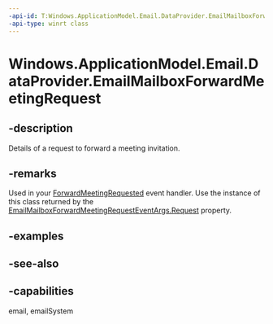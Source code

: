 ```yaml
---
-api-id: T:Windows.ApplicationModel.Email.DataProvider.EmailMailboxForwardMeetingRequest
-api-type: winrt class
---
```


<!-- Class syntax.
public class EmailMailboxForwardMeetingRequest : Windows.ApplicationModel.Email.DataProvider.IEmailMailboxForwardMeetingRequest
-->

# Windows.ApplicationModel.Email.DataProvider.EmailMailboxForwardMeetingRequest

## -description
Details of a request to forward a meeting invitation.

## -remarks
Used in your [ForwardMeetingRequested](emaildataproviderconnection_forwardmeetingrequested.md) event handler. Use the instance of this class returned by the [EmailMailboxForwardMeetingRequestEventArgs.Request](emailmailboxforwardmeetingrequesteventargs_request.md) property.

## -examples

## -see-also

## -capabilities
email, emailSystem
